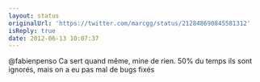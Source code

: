 ```yaml
---
layout: status
originalUrl: 'https://twitter.com/marcgg/status/212848690845581312'
isReply: true
date: 2012-06-13 10:07:37
---
```


@fabienpenso Ca sert quand même, mine de rien. 50% du temps ils sont ignorés, mais on a eu pas mal de bugs fixés
